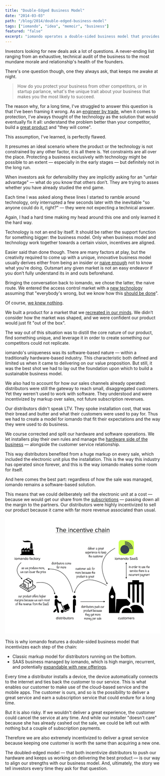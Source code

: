 ```yaml
---
title: "Double-Edged Business Model"
date: "2014-03-03"
path: "/blog/2014/double-edged-business-model"
tags: ["iomando", "idea", "memoir", "business"]
featured: "false"
excerpt: "iomando operates a double-sided business model that provides a classic markup sale for distributors, but also enables a SAAS to run on top — which was the result of several failed attempts to fit a software-based solution within a traditionally hardware-based industry."
---
```


Investors looking for new deals ask a lot of questions. A never-ending list ranging from an exhaustive, technical audit of the business to the most mundane morale and relationship's health of the founders.

There's one question though, one they always ask, that keeps me awake at night.

> How do you protect your business from other competitors, or in startup parlance, what's the unique trait about your business that makes you the most likely to succeed.

The reason why, for a long time, I've struggled to answer this question is that I’ve been framing it wrong. As an [engineer by trade](/blog/2013/industrial-engineer), when it comes to protection, I’ve always thought of the technology as the solution that would eventually fix it all: understand the problem better than your competitor, build a [great product](/blog/2013/iomando-20) and "they will come".

This assumption, I've learned, is perfectly flawed.

It presumes an ideal scenario where the product or the technology is not constrained by any other factor, it is all there is. Yet constraints are all over the place. Protecting a business exclusively with technology might be possible to an extent — especially in the early stages — but definitely not in the long run.

When investors ask for defensibility they are implicitly asking for an "unfair advantage" — what do you know that others don’t. They are trying to asses whether you have already studied the end game.

Each time I was asked along these lines I started to ramble around technology, only interrupted a few seconds later with the inevitable "so anyone could do it, right?" — they were not expecting a technical answer.

Again, I had a hard time making my head around this one and only learned it the hard way.

Technology is not an end by itself. It should be rather the support function for something bigger: the business model. Only when business model and technology work together towards a certain vision, incentives are aligned.

Easier said than done though. There are many factors at play, but the creativity required to come up with a unique, innovative business model usually derives either from being an insider or [naive enough](/blog/2014/discovering-as-you-go) not to know what you're doing. Outsmart any given market is not an easy endeavor if you don’t fully understand its in and outs beforehand.

Bringing the conversation back to iomando, we chose the latter, the naive route. We entered the access control market with a [new technology](/blog/2013/iomando-10) assuming that "everybody's wrong, but we know how this [should be done](/blog/2013/services-and-subscriptions)".

Of course, [we knew nothing](/blog/2013/wrong-about-pricing).

We built a product for a market that we [recreated in our minds](/blog/2013/pivoting-iomando). We didn’t consider how the market was shaped, and we were confident our product would just fit "out of the box".

The way out of this situation was to distill the core nature of our product, find something unique, and leverage it in order to create something our competitors could not replicate.

iomando's uniqueness was its software-based nature — within a traditionally hardware-based industry. This characteristic both defined and limited us when it came to delivering on our value proposition. But still, it was the best shot we had to lay out the foundation upon which to build a sustainable business model.

We also had to account for how our sales channels already operated: distributors were still the gateway to reach small, disaggregated customers. Yet they weren't used to work with software. They understood and were incentivized by markup over sales, not future subscription revenues.

Our distributors didn't speak LTV. They spoke installation cost, that was their bread and butter and what their customers were used to pay for. Thus we had to create a model for iomando that fit their expectations and the way they were used to do business.

We course corrected and split our hardware and software operations. We let installers play their own rules and manage the [hardware side of the business](/blog/2013/iomando-20-hardware) — alongside the customer service relationship.

This way distributors benefited from a huge markup on every sale, which included the electronic unit plus the installation. This is the way this industry has operated since forever, and this is the way iomando makes some room for itself.

And here comes the best part: regardless of how the sale was managed, iomando remains a software-based solution.

This means that we could deliberately sell the electronic unit at a cost — because we would get our share from the [subscriptions](/blog/2013/services-and-subscriptions) — passing down all the margin to the partners. Our distributors were highly incentivized to sell our product because it came with far more revenue associated than usual.

![iomando's business model](./iomando-business-model.jpg "A diagram of iomando's business model")

This is why iomando features a double-sided business model that incentivizes each step of the chain:

* Classic markup model for distributors running on the bottom.
* SAAS business managed by iomando, which is high margin, recurrent, and potentially [expandable with new offerings](/blog/2014/iomando-door-status).

Every time a distributor installs a device, the device automatically connects to the internet and ties back the customer to our service. This is what enables our customer to make use of the cloud-based service and the mobile apps. The customer is ours, and so is the possibility to deliver a great service and earn a subscription service that could endure for a long time.

But it is also risky. If we wouldn't deliver a great experience, the customer could cancel the service at any time. And while our installer "doesn't care" because she has already cashed out the sale, we could be left out with nothing but a couple of subscription payments.

Therefore we are also extremely incentivized to deliver a great service because keeping one customer is worth the same than acquiring a new one.

The doubled-edged model — that both incentivize distributors to push our hardware and keeps us working on delivering the best product — is our way to align our strengths with our business model. And, ultimately, the story we tell investors every time they ask for that question.